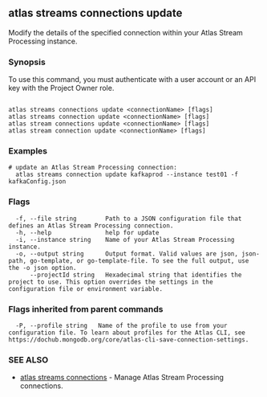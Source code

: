 ## atlas streams connections update

Modify the details of the specified connection within your Atlas Stream Processing instance.


### Synopsis

To use this command, you must authenticate with a user account or an API key with the Project Owner role.



```

atlas streams connections update <connectionName> [flags]
atlas streams connection update <connectionName> [flags]
atlas stream connections update <connectionName> [flags]
atlas stream connection update <connectionName> [flags]
```

### Examples

```
# update an Atlas Stream Processing connection:
  atlas streams connection update kafkaprod --instance test01 -f kafkaConfig.json

```


### Flags

```
  -f, --file string        Path to a JSON configuration file that defines an Atlas Stream Processing connection.
  -h, --help               help for update
  -i, --instance string    Name of your Atlas Stream Processing instance.
  -o, --output string      Output format. Valid values are json, json-path, go-template, or go-template-file. To see the full output, use the -o json option.
      --projectId string   Hexadecimal string that identifies the project to use. This option overrides the settings in the configuration file or environment variable.

```


### Flags inherited from parent commands

```
  -P, --profile string   Name of the profile to use from your configuration file. To learn about profiles for the Atlas CLI, see https://dochub.mongodb.org/core/atlas-cli-save-connection-settings.

```

### SEE ALSO


* [atlas streams connections](atlas_streams_connections.md)	- Manage Atlas Stream Processing connections.



